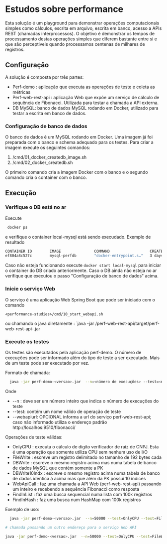 # Estudos sobre performance

Esta solução é um playground para demonstrar operações computacionais simples como cálculos, escrita em arquivo, escrita em banco, acesso a APIs REST (chamadas interprocessos). O objetivo é demonstrar os tempos de processamento destas operações simples que diferem bastante entre si e que são perceptiveis quando processamos centenas de milhares de registros.

## Configuração
A solução é composta por três partes:

   - Perf-demo : aplicação que executa as operações de teste e coleta as métricas
   - Perf-web-rest-api : aplicação Web que expõe um serviço de cálculo de sequência de Fibonacci. Utilizada para testar a chamada a API externa.
   - DB MySQL: banco de dados MySQL rodando em Docker, utilizado para testar a escrita em banco de dados.

### Configuração de banco de dados
  O banco de dados é um MySQL rodando em Docker. Uma imagem já foi preparada com o banco e schema adequado para os testes. Para criar a imagem execute os seguintes comandos:

   1. <performance-studies>/cmd/01_docker_createdb_image.sh
   2. <performance-studies>/cmd/02_docker_createdb.sh

   O primeiro comando cria a imagem Docker com o banco e o segundo comando cria o container com o banco.

## Execução

### Verifique o DB está no ar
  Execute

   ```bash
    docker ps
   ```
  e verifique o container local-mysql está sendo execudado. Exemplo de resultado


   ```bash
CONTAINER ID        IMAGE               COMMAND                  CREATED             STATUS              PORTS                               NAMES
ef804a8c527c        mysql-perfdb        "docker-entrypoint.s…"   3 days ago          Up 10 seconds       33060/tcp, 0.0.0.0:9501->3306/tcp   local-mysql
   ```
Caso não esteja funcionando execute `docker start local-mysql` para iniciar o container do DB criado anteriormente. Caso o DB ainda não esteja no ar verifique que executou o passo "Configuração de banco de dados" acima. 

### Inicie o serviço Web
O serviço é uma aplicação Web Spring Boot que pode ser iniciado com o comando
  
  `<performance-studies>/cmd/10_start_webapi.sh`

ou chamando o java diretamente : `java -jar <performance-studies>/perf-web-rest-api/target/perf-web-rest-api-<versao>.jar

### Execute os testes

Os testes são executados pela aplicação perf-demo. O número de execuções pode ser informado além do tipo de teste a ser executado. Mais de um teste pode ser executado por vez.

Formato de chamada:

```bash
  java -jar perf-demo-<versao>.jar  --n=<número de execuções> --test=<nome do primeiro teste> --test=<nome do segundo teste> ... --test=<nome do ultimo teste> 

```
Onde 
  - --n : deve ser um número inteiro que indica o número de execuções do teste
  - --test: contém um nome válido de operação de teste
  - --webapiurl: OPCIONAL informa a url do serviço perf-web-rest-api; caso não informado utiliza o endereço padrão http://localhos:9510/fibonacci/

Operações de teste válidas:

  - OnlyCPU : executa o cálculo de digito verificador de raiz de CNPJ. Esta é uma operação que somente utiliza CPU sem nenhum uso de I/O
  - FileWrite : escreve um registro delimitado no tamanho de 192 bytes cada
  - DBWrite : escreve o mesmo registro acima mas numa tabela de banco de dados MySQL que contém somente a PK
  - DBWrite10Indx : escreve o mesmo registro acima numa tabela de banco de dados identica à acima mas que além da PK possui 10 indices
  - WebApiCall : faz uma chamada a API Web (perf-web-rest-api) passando um inteiro e recebendo a sequência Fibonacci como resposta
  - FindInList : faz uma busca sequencial numa lista com 100k registros
  - FindInHash : faz uma busca num HashMap com 100k registros


Exemplo de uso:

```bash
  java -jar perf-demo-<versao>.jar  --n=50000 --test=OnlyCPU --test=FileWrite --test=DBWrite --test=WebApiCall 

# chamada passando um outro endereço para o serviço Web API

java -jar perf-demo-<versao>.jar  --n=50000 --test=OnlyCPU --test=FileWrite --test=DBWrite --test=WebApiCall  --webapiurl=http://172.10.4.55:8080/fibonacci/
```